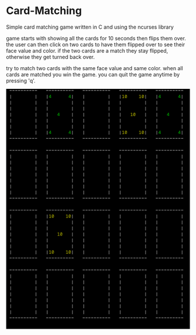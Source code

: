 # Card-Matching
Simple card matching game written in C and using the ncurses library

game starts with showing all the cards for 10 seconds then flips them over. the user can then click on two cards to have them flipped over to see their face value and color.  if the two cards are a match they stay flipped, otherwise they get turned back over.

try to match two cards with the same face value and same color. when all cards are matched you win the game.  you can quit the game anytime by pressing 'q'.


 ![screenshot1](/Screenshot_3.png)
